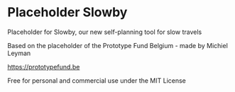 # Placeholder Slowby
Placeholder for Slowby, our new self-planning tool for slow travels

Based on the placeholder of the Prototype Fund Belgium - made by Michiel Leyman

https://prototypefund.be

Free for personal and commercial use under the MIT License
